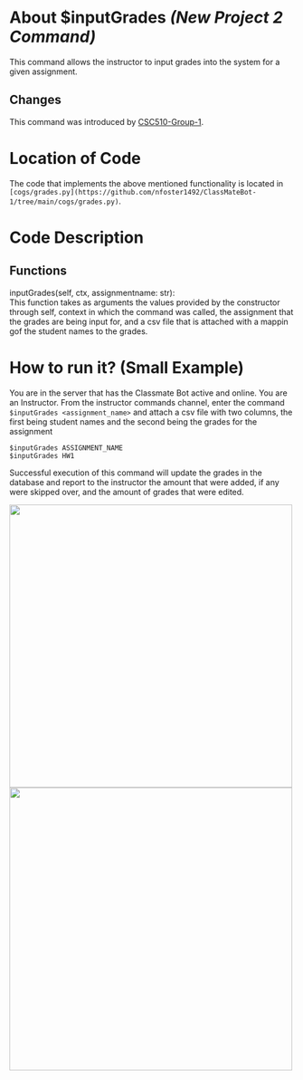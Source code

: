# About $inputGrades _(New Project 2 Command)_
This command allows the instructor to input grades into the system for a given assignment.

## Changes

This command was introduced by [CSC510-Group-1](https://github.com/nfoster1492/ClassMateBot-1/).

# Location of Code
The code that implements the above mentioned functionality is located in `[cogs/grades.py](https://github.com/nfoster1492/ClassMateBot-1/tree/main/cogs/grades.py)`.

# Code Description
## Functions
inputGrades(self, ctx, assignmentname: str): <br>
This function takes as arguments the values provided by the constructor through self, context in which the command was called, the assignment that the grades are being input for, and a csv file that is attached with a mappin gof the student names to the grades.

# How to run it? (Small Example)
You are in the server that has the Classmate Bot active and online. You are an Instructor. From the instructor commands channel, enter the command `$inputGrades <assignment_name>` and attach a csv file with two columns, the first being student names and the second being the grades for the assignment

```
$inputGrades ASSIGNMENT_NAME
$inputGrades HW1
```
Successful execution of this command will update the grades in the database and report to the instructor the amount that were added, if any were skipped over, and the amount of grades that were edited.

<img src="https://github.com/nfoster1492/ClassMateBot-1/blob/main/data/proj2media/inputGradesHelp.PNG?raw=true" width="500">

<img src="https://github.com/nfoster1492/ClassMateBot-1/blob/main/data/proj2media/inputGrades.PNG?raw=true" width="500">